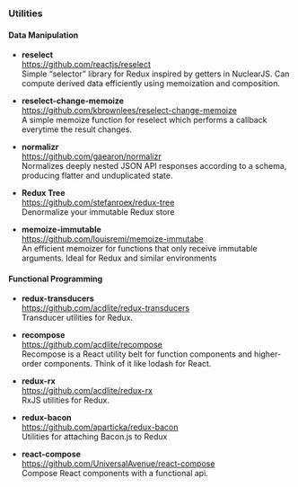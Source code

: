 ### Utilities


#### Data Manipulation
- **reselect**  
  https://github.com/reactjs/reselect  
  Simple “selector” library for Redux inspired by getters in NuclearJS.  Can compute derived data efficiently using memoization and composition.
  
- **reselect-change-memoize**  
  https://github.com/kbrownlees/reselect-change-memoize  
  A simple memoize function for reselect which performs a callback everytime the result changes.
  
- **normalizr**  
  https://github.com/gaearon/normalizr  
  Normalizes deeply nested JSON API responses according to a schema, producing flatter and unduplicated state.
  
- **Redux Tree**  
  https://github.com/stefanroex/redux-tree  
  Denormalize your immutable Redux store
  
- **memoize-immutable**  
  https://github.com/louisremi/memoize-immutabe  
  An efficient memoizer for functions that only receive immutable arguments. Ideal for Redux and similar environments
  
  
#### Functional Programming
  
- **redux-transducers**  
  https://github.com/acdlite/redux-transducers  
  Transducer utilities for Redux.
  
- **recompose**  
  https://github.com/acdlite/recompose  
  Recompose is a React utility belt for function components and higher-order components. Think of it like lodash for React.
  
- **redux-rx**  
  https://github.com/acdlite/redux-rx  
  RxJS utilities for Redux.  
  
- **redux-bacon**  
  https://github.com/aparticka/redux-bacon  
  Utilities for attaching Bacon.js to Redux
  
- **react-compose**  
  https://github.com/UniversalAvenue/react-compose  
  Compose React components with a functional api.  
  
  
  